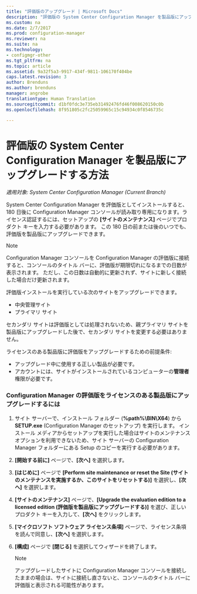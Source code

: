 ```yaml
---
title: "評価版のアップグレード | Microsoft Docs"
description: "評価版の System Center Configuration Manager を製品版にアップグレードする方法について説明します。"
ms.custom: na
ms.date: 2/7/2017
ms.prod: configuration-manager
ms.reviewer: na
ms.suite: na
ms.technology:
- configmgr-other
ms.tgt_pltfrm: na
ms.topic: article
ms.assetid: 9a32f5a3-9917-434f-9811-106170f404be
caps.latest.revision: 3
author: Brenduns
ms.author: brenduns
manager: angrobe
translationtype: Human Translation
ms.sourcegitcommit: d1bf0fdc3e735eb31492476fd46f008620150c0b
ms.openlocfilehash: 8f951805c2fc25059965c15c94934c0f8546735c

---
```

# <a name="upgrade-an-evaluation-installation-of-system-center-configuration-manager-to-a-full-installation"></a>評価版の System Center Configuration Manager を製品版にアップグレードする方法

*適用対象: System Center Configuration Manager (Current Branch)*

System Center Configuration Manager を評価版としてインストールすると、180 日後に Configuration Manager コンソールが読み取り専用になります。ライセンス認証するには、セットアップの **[サイトのメンテナンス]** ページでプロダクト キーを入力する必要があります。 この 180 日の前または後のいつでも、評価版を製品版にアップグレードできます。  

> [!NOTE]  
>  Configuration Manager コンソールを Configuration Manager の評価版に接続すると、コンソールのタイトル バーに、評価版が期限切れになるまでの日数が表示されます。 ただし、この日数は自動的に更新されず、サイトに新しく接続した場合だけ更新されます。  

 評価版インストールを実行している次のサイトをアップグレードできます。  

-   中央管理サイト  
-   プライマリ サイト  

セカンダリ サイトは評価版としては処理されないため、親プライマリ サイトを製品版にアップグレードした後で、セカンダリ サイトを変更する必要はありません。  

ライセンスのある製品版に評価版をアップグレードするための前提条件:  

-   アップグレード中に使用する正しい製品が必要です。  
-   アカウントには、サイトがインストールされているコンピューターの**管理者**権限が必要です。  

### <a name="to-upgrade-an-evaluation-version-of-configuration-manager-to-a-licensed-version"></a>Configuration Manager の評価版をライセンスのある製品版にアップグレードするには  

1.  サイト サーバーで、インストール フォルダー (**%path%\BIN\X64**) から **SETUP.exe** (Configuration Manager のセットアップ) を実行します。 インストール メディアからセットアップを実行した場合はサイトのメンテナンス オプションを利用できないため、サイト サーバーの Configuration Manager フォルダーにある Setup のコピーを実行する必要があります。  
2.  **[開始する前に]** ページで、**[次へ]** を選択します。  
3.  **[はじめに]** ページで **[Perform site maintenance or reset the Site (サイトのメンテナンスを実施するか、このサイトをリセットする)]** を選択し、**[次へ]** を選択します。  
4.  **[サイトのメンテナンス]** ページで、**[Upgrade the evaluation edition to a licensed edition (評価版を製品版にアップグレードする)]** を選び、正しいプロダクト キーを入力して、**[次へ]** をクリックします。  
5.  **[マイクロソフト ソフトウェア ライセンス条項]** ページで、ライセンス条項を読んで同意し、**[次へ]** を選択します。  
6.  **[構成]** ページで **[閉じる]** を選択してウィザードを終了します。  

    > [!NOTE]  
    >  アップグレードしたサイトに Configuration Manager コンソールを接続したままの場合は、サイトに接続し直さないと、コンソールのタイトル バーに評価版と表示される可能性があります。  



<!--HONumber=Feb17_HO2-->


